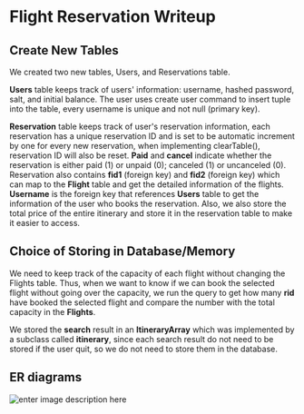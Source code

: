 ﻿# Flight Reservation Writeup





## Create New Tables

We created two new tables, Users, and Reservations table. 

**Users** table keeps track of users' information: username, hashed password, salt, and initial balance. The user uses create user command to insert tuple into the table, every username is unique and not null (primary key).

**Reservation** table keeps track of user's reservation information, each reservation has a unique reservation ID and is set to be automatic increment by one for every new reservation, when implementing clearTable(), reservation ID will also be reset. **Paid** and **cancel** indicate whether the reservation is either paid (1) or unpaid (0); canceled (1) or uncanceled (0). Reservation also contains **fid1** (foreign key)  and **fid2** (foreign key) which can map to the **Flight** table and get the detailed information of the flights. **Username** is the foreign key that references **Users** table to get the information of the user who books the reservation. Also, we also store the total price of the entire itinerary and store it in the reservation table to make it easier to access.

## Choice of Storing in Database/Memory

We need to keep track of the capacity of each flight without changing the Flights table. Thus, when we want to know if we can book the selected flight without going over the capacity, we run the query to get how many **rid** have booked the selected flight and compare the number with the total capacity in the **Flights**.

We stored the **search** result in an **ItineraryArray** which was implemented by a subclass called **itinerary**, since each search result do not need to be stored if the user quit, so we do not need to store them in the database.
## ER diagrams


![enter image description here](https://i.postimg.cc/wB1kKYwN/Untitled-Diagram.png)
